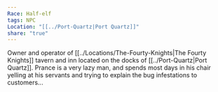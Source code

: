 ```yaml
---
Race: Half-elf
tags: NPC
Location: "[[../Port-Quartz|Port Quartz]]"
share: "true"
---
```


Owner and operator of [[../Locations/The-Fourty-Knights|The Fourty Knights]] tavern and inn located on the docks of [[../Port-Quartz|Port Quartz]]. Prance is a very lazy man, and spends most days in his chair yelling at his servants and trying to explain the bug infestations to customers...